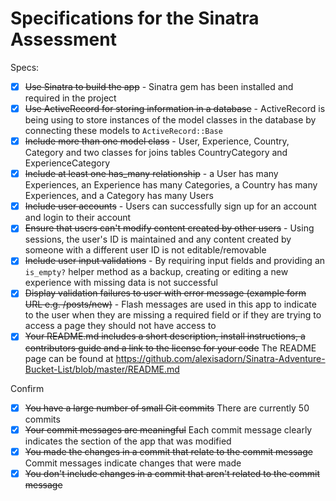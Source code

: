 # Specifications for the Sinatra Assessment

Specs:
- [x] ~~Use Sinatra to build the app~~ - Sinatra gem has been installed and required in the project
- [x] ~~Use ActiveRecord for storing information in a database~~ - ActiveRecord is being using to store instances of
        the model classes in the database by connecting these models to `ActiveRecord::Base`
- [x] ~~Include more than one model class~~ - User, Experience, Country, Category and two classes for joins tables
        CountryCategory and ExperienceCategory
- [x] ~~Include at least one has_many relationship~~ - a User has many Experiences, an Experience has many Categories,  a
        Country has many Experiences, and a Category has many Users
- [x] ~~Include user accounts~~ - Users can successfully sign up for an account and login to their account
- [x] ~~Ensure that users can't modify content created by other users~~ - Using sessions, the user's ID is maintained and
        any content created by someone with a different user ID is not editable/removable
- [x] ~~Include user input validations~~ - By requiring input fields and providing an `is_empty?` helper method as a backup,
        creating or editing a new experience with missing data is not successful
- [x] ~~Display validation failures to user with error message (example form URL e.g. /posts/new)~~ - Flash messages are used
        in this app to indicate to the user when they are missing a required field or if they are trying to access a page they should not have access to
- [x] ~~Your README.md includes a short description, install instructions, a contributors guide and a link to the license for your code~~ The README page can be found at https://github.com/alexisadorn/Sinatra-Adventure-Bucket-List/blob/master/README.md

Confirm
- [x] ~~You have a large number of small Git commits~~ There are currently 50 commits
- [x] ~~Your commit messages are meaningful~~ Each commit message clearly indicates the section of the app that was modified
- [x] ~~You made the changes in a commit that relate to the commit message~~ Commit messages indicate changes that were made
- [x] ~~You don't include changes in a commit that aren't related to the commit message~~
